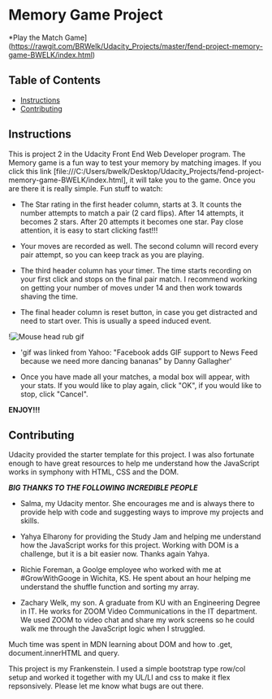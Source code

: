 # Memory Game Project
 *Play the Match Game](https://rawgit.com/BRWelk/Udacity_Projects/master/fend-project-memory-game-BWELK/index.html)

## Table of Contents

* [Instructions](#instructions)
* [Contributing](#contributing)

## Instructions

This is project 2 in the Udacity Front End Web Developer program. The Memory game is a fun way to test your memory by matching images. If you click this link [file:///C:/Users/bwelk/Desktop/Udacity_Projects/fend-project-memory-game-BWELK/index.html], it will take you to the game. Once you are there it is really simple.
Fun stuff to watch:
- The Star rating in the first header column, starts at 3. It counts the number attempts to match a pair (2 card flips). After 14 attempts, it becomes 2 stars. After 20 attempts it becomes one star. Pay close attention, it is easy to start clicking fast!!!

- Your moves are recorded as well. The second column will record every pair attempt, so you can keep track as you are playing.

- The third header column has your timer. The time starts recording on your first click and stops on the final pair match. I recommend working on getting your number of moves under 14 and then work towards shaving the time.

- The final header column is reset button, in case you get distracted and need to start over. This is usually a speed induced event.

 !<img src="https://s.yimg.com/ny/api/res/1.2/H9VIOqP3NtwMebT.6GZQNw--/YXBwaWQ9aGlnaGxhbmRlcjtzbT0xO3c9ODAw/http://media.zenfs.com/en-US/homerun/cnet.cbs.com/31ff118a4e964f7aa687c6c77428a3e2" alt="Mouse head rub gif"/>

 - 'gif was linked from Yahoo: "Facebook adds GIF support to News Feed because we need more dancing bananas" by Danny Gallagher'

 - Once you have made all your matches, a modal box will appear, with your stats. If you would like to play again, click "OK", if you would like to stop, click "Cancel".

<b>ENJOY!!!</b>


## Contributing
Udacity provided the starter template for this project. I was also fortunate enough to have great resources to help me understand how the JavaScript works in symphony with HTML, CSS and the DOM.

***BIG THANKS TO THE FOLLOWING INCREDIBLE PEOPLE***

- Salma, my Udacity mentor. She encourages me and is always there to provide help with code and suggesting ways to improve my projects and skills.

- Yahya Elharony for providing the Study Jam and helping me understand how the JavaScript works for this project. Working with DOM is a challenge, but it is a bit easier now. Thanks again Yahya.

- Richie Foreman, a Goolge employee who worked with me at #GrowWithGooge in Wichita, KS. He spent about an hour helping me understand the shuffle function and sorting my array.

- Zachary Welk, my son. A graduate from KU with an Engineering Degree in IT. He works for ZOOM Video Communications in the IT department. We used ZOOM to video chat and share my work screens so he could walk me through the JavaScript logic when I struggled.

Much time was spent in MDN learning about DOM and how to .get, document.innerHTML and query.

This project is my Frankenstein. I used a simple bootstrap type row/col setup and worked it together with my UL/LI and css to make it flex repsonsively. Please let me know what bugs are out there.
